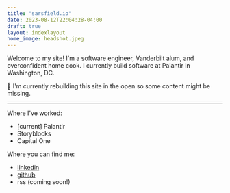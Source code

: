 ```yaml
---
title: "sarsfield.io"
date: 2023-08-12T22:04:28-04:00
draft: true
layout: indexlayout
home_image: headshot.jpeg
---
```


Welcome to my site! I'm a software engineer, Vanderbilt alum, and overconfident home cook. I currently build software at Palantir in Washington, DC.

🚧 I'm currently rebuilding this site in the open so some content might be missing.

--- 

Where I've worked:
- [current] Palantir
- Storyblocks
- Capital One

Where you can find me:
- [linkedin](https://www.linkedin.com/in/parker-sarsfield-bb978b118/)
- [github](https://github.com/parkersarsfield)
- rss (coming soon!)


<!-- TODO rss feed link -->
<!-- TODO web font -->
<!-- TODO link to old posts -->
